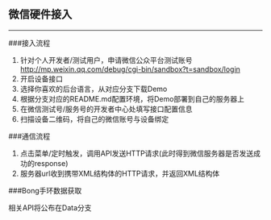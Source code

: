 ## 微信硬件接入
---

###接入流程

1.	针对个人开发者/测试用户，申请微信公众平台测试账号 http://mp.weixin.qq.com/debug/cgi-bin/sandbox?t=sandbox/login
2.	开启设备接口
3.	选择你喜欢的后台语言，从对应分支下载Demo
4.	根据分支对应的README.md配置环境，将Demo部署到自己的服务器上
5.	在微信测试号/服务号的开发者中心处填写接口配置信息
6.	扫描设备二维码，将自己的微信账号与设备绑定

###通信流程

1.	点击菜单/定时触发，调用API发送HTTP请求(此时得到微信服务器是否发送成功的response)
2.	服务器url收到携带XML结构体的HTTP请求，并返回XML结构体

###Bong手环数据获取

相关API将公布在Data分支